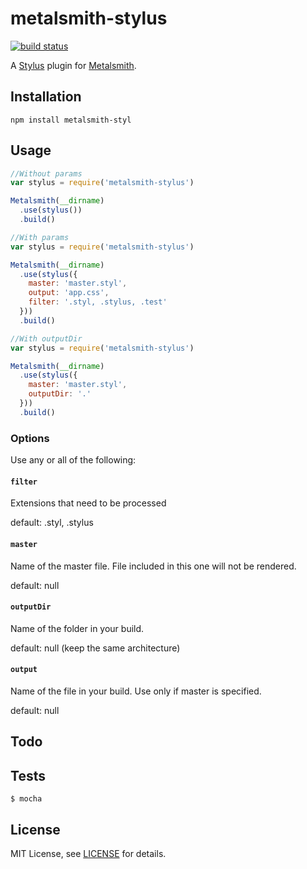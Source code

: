 # metalsmith-stylus

[![build status][travis-image]][travis-url]

A [Stylus][stylus] plugin for [Metalsmith][metalsmith].

## Installation

```
npm install metalsmith-styl
```

## Usage

```js
//Without params
var stylus = require('metalsmith-stylus')

Metalsmith(__dirname)
  .use(stylus())
  .build()

//With params
var stylus = require('metalsmith-stylus')

Metalsmith(__dirname)
  .use(stylus({
    master: 'master.styl',
    output: 'app.css',
    filter: '.styl, .stylus, .test'
  }))
  .build()

//With outputDir
var stylus = require('metalsmith-stylus')

Metalsmith(__dirname)
  .use(stylus({
    master: 'master.styl',
    outputDir: '.'
  }))
  .build()
```

### Options

Use any or all of the following:

#### `filter`

Extensions that need to be processed

default: .styl, .stylus

#### `master`

Name of the master file.
File included in this one will not be rendered.

default: null

#### `outputDir`

Name of the folder in your build.

default: null (keep the same architecture)

#### `output`

Name of the file in your build.
Use only if master is specified.

default: null

## Todo

## Tests

```
$ mocha
```

## License

MIT License, see [LICENSE](https://github.com/joaoafrmartins/metalsmith-coffee/blob/master/LICENSE.md) for details.

[metalsmith]: http://www.metalsmith.io/
[stylus]: http://stylus-lang.com/
[travis-image]: https://travis-ci.org/wcastand/metalsmith-stylus.svg?branch=master
[travis-url]: https://travis-ci.org/wcastand/metalsmith-stylus
